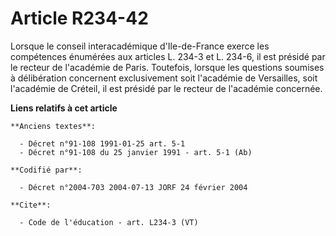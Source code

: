 # Article R234-42

Lorsque le conseil interacadémique d'Ile-de-France exerce les compétences énumérées aux articles L. 234-3 et L. 234-6, il est
présidé par le recteur de l'académie de Paris. Toutefois, lorsque les questions soumises à délibération concernent
exclusivement soit l'académie de Versailles, soit l'académie de Créteil, il est présidé par le recteur de l'académie
concernée.

**Liens relatifs à cet article**

	**Anciens textes**:

	  - Décret n°91-108 1991-01-25 art. 5-1
	  - Décret n°91-108 du 25 janvier 1991 - art. 5-1 (Ab)

	**Codifié par**:

	  - Décret n°2004-703 2004-07-13 JORF 24 février 2004

	**Cite**:

	  - Code de l'éducation - art. L234-3 (VT)
